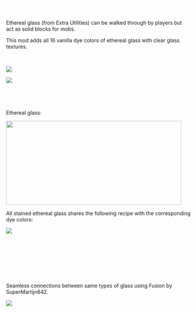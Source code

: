 
<h2><span style="color: rgb(255, 255, 255);"><strong>Colorful Ethereal Glass</strong></span></h2>
<p>Ethereal glass (from Extra Utilities) can be walked through by players but act as solid blocks for mobs.</p>
<p>This mod adds all 16 vanilla dye colors of ethereal glass with clear glass textures.</p>
<p>&nbsp;</p>
<p><img src="https://media.forgecdn.net/attachments/description/null/description_120e10d6-da3a-428d-aae0-6c9e5fa0271d.png"></p>
<p><img src="https://media.forgecdn.net/attachments/description/null/description_96408db2-4949-443d-a217-1d67afc23829.png"></p>
<h2><span style="color: rgb(255, 255, 255);"><strong>Recipes</strong></span></h2>
<p>Ethereal glass:&nbsp;</p>
<p><strong><img style="font-weight: 400;" src="https://media.forgecdn.net/attachments/description/null/description_191f0fc4-3f41-47bc-925a-9151ad091404.png" width="479" height="229"></strong></p>
<p>All stained ethereal glass shares the following recipe with the corresponding dye colors:</p>
<p><img src="https://media.forgecdn.net/attachments/description/null/description_da51d9ef-b1d1-424c-a464-ab571e614e28.png"></p>
<h3>&nbsp;</h3>
<h3><span style="color: rgb(255, 255, 255);"><strong>Connected Textures</strong></span></h3>
<p>&nbsp;</p>
<p>Seamless connections between same types of glass using Fusion by SuperMartijn642.</p>
<p><img src="https://media.forgecdn.net/attachments/description/null/description_a997357d-f626-4d95-b292-8f91d518c2c7.png"></p>